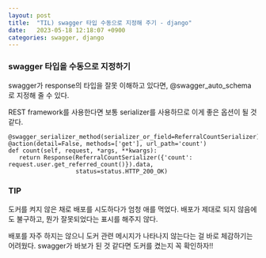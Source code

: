 ```yaml
---
layout: post
title:  "TIL) swagger 타입 수동으로 지정해 주기 - django"
date:   2023-05-18 12:18:07 +0900
categories: swagger, django
---
```


### swagger 타입을 수동으로 지정하기
swagger가 response의 타입을 잘못 이해하고 있다면, @swagger_auto_schema로 지정해 줄 수 있다.

REST framework를 사용한다면 보통 serializer를 사용하므로 이게 좋은 옵션이 될 것 같다.

```
@swagger_serializer_method(serializer_or_field=ReferralCountSerializer)
@action(detail=False, methods=['get'], url_path='count')
def count(self, request, *args, **kwargs):
   return Response(ReferralCountSerializer({'count': request.user.get_referred_count()}).data,
                   status=status.HTTP_200_OK)
```

### TIP
도커를 켜지 않은 채로 배포를 시도하다가 엄청 애를 먹었다.
배포가 제대로 되지 않음에도 불구하고, 뭔가 잘못되었다는 표시를 해주지 않다.

배포를 자주 하지는 않으니 도커 관련 메시지가 나타나지 않는다는 걸 바로 체감하기는 어려웠다.
swagger가 바보가 된 것 같다면 도커를 켰는지 꼭 확인하자!!

